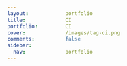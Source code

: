 ```yaml
---
layout:            portfolio
title:             CI
portfolio:         CI
cover:             /images/tag-ci.png
comments:          false
sidebar:
  nav:             portfolio
---
```

